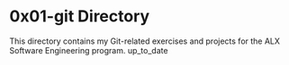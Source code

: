 # 0x01-git Directory
This directory contains my Git-related exercises and projects for the ALX Software Engineering program.
up_to_date

